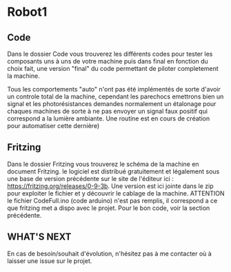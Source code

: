 # Robot1

## Code

Dans le dossier Code vous trouverez les différents codes pour tester les composants uns à uns de votre machine puis dans final en fonction du choix fait, une version "final" du code permettant de piloter completement la machine.

Tous les comportements "auto" n'ont pas été implémentés de sorte d'avoir un controle total de la machine, cependant les parechocs emettrons bien un signal et les photorésistances demandes normalement un étalonage pour chaques machines de sorte à ne pas envoyer un signal faux positif qui correspond a la lumière ambiante. Une routine est en cours de création pour automatiser cette dernière)

## Fritzing

Dans le dossier Fritzing vous trouverez le schéma de la machine en document Fritzing. le logiciel est distribué gratuitement et légalement sous une base de version précédente sur le site de l'éditeur ici : https://fritzing.org/releases/0-9-3b. Une version est ici jointe dans le zip pour exploiter le fichier et y découvrir le cablage de la machine.
ATTENTION le fichier CodeFull.ino (code arduino) n'est pas remplis, il correspond a ce que fritzing met a dispo avec le projet. Pour le bon code, voir la section précédente.

## WHAT'S NEXT

En cas de besoin/souhait d'évolution, n'hésitez pas à me contacter où à laisser une issue sur le projet.